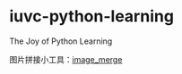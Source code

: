 # iuvc-python-learning
The Joy of Python Learning


图片拼接小工具：[image_merge](https://github.com/iuvc/iuvc-python-learning/tree/5cc014c32a0de7d42d6205d53875e138f2da8fc4/image_merge)
